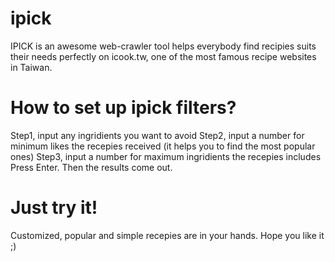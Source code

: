 # ipick
IPICK is an awesome web-crawler tool helps everybody find recipies suits their needs perfectly on icook.tw, one of the most famous recipe websites in Taiwan.

# How to set up ipick filters? 
Step1, input any ingridients you want to avoid
Step2, input a number for minimum likes the recepies received (it helps you to find the most popular ones)
Step3, input a number for maximum ingridients the recepies includes
Press Enter. Then the results come out. 

# Just try it!
Customized, popular and simple recepies are in your hands. Hope you like it ;)

